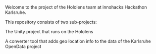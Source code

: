 Welcome to the project of the Hololens team at innohacks Hackathon Karlsruhe.

This repository consists of two sub-projects:

The Unity project that runs on the Hololens

A converter tool that adds geo location info to the data of the Karlsruhe OpenData project
